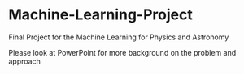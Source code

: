 # Machine-Learning-Project
Final Project for the Machine Learning for Physics and Astronomy 

Please look at PowerPoint for more background on the problem and approach
